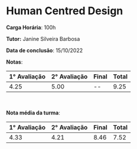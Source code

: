 # Human Centred Design

**Carga Horária**: 100h

**Tutor:** Janine Silveira Barbosa

**Data de conclusão**: 15/10/2022

**Notas**:

| 1° Avaliação | 2° Avaliação | Final | Total |
| ------------ | ------------ | :---- | ----- |
| 4.25         | 5.00         | --    | 9.25  |

<br>

**Nota média da turma**:

| 1° Avaliação | 2° Avaliação | Final | Total |
| ------------ | ------------ | :---- | ----- |
| 4.33         | 4.21         | 8.46  | 7.52  |
